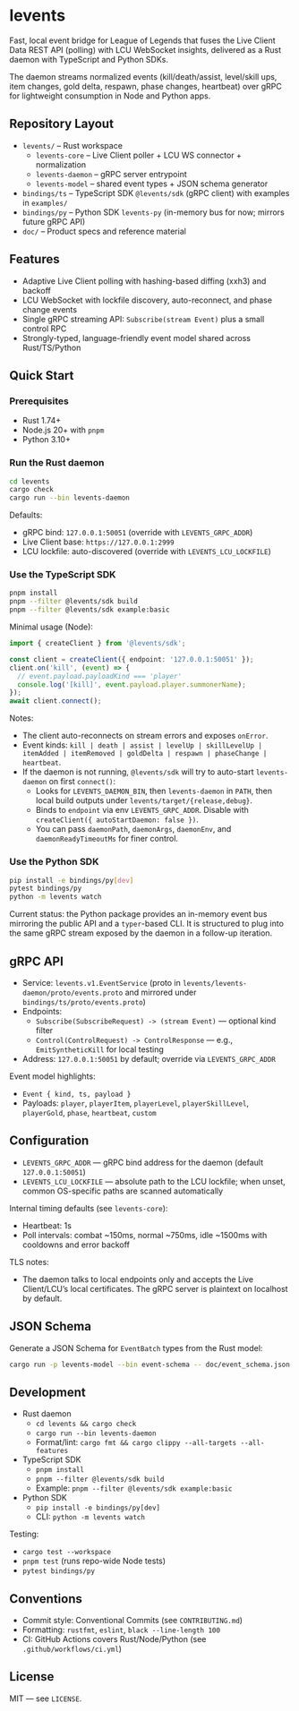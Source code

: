 # levents

Fast, local event bridge for League of Legends that fuses the Live Client Data REST API (polling) with LCU WebSocket insights, delivered as a Rust daemon with TypeScript and Python SDKs.

The daemon streams normalized events (kill/death/assist, level/skill ups, item changes, gold delta, respawn, phase changes, heartbeat) over gRPC for lightweight consumption in Node and Python apps.

## Repository Layout

- `levents/` – Rust workspace
  - `levents-core` – Live Client poller + LCU WS connector + normalization
  - `levents-daemon` – gRPC server entrypoint
  - `levents-model` – shared event types + JSON schema generator
- `bindings/ts` – TypeScript SDK `@levents/sdk` (gRPC client) with examples in `examples/`
- `bindings/py` – Python SDK `levents-py` (in-memory bus for now; mirrors future gRPC API)
- `doc/` – Product specs and reference material

## Features

- Adaptive Live Client polling with hashing-based diffing (xxh3) and backoff
- LCU WebSocket with lockfile discovery, auto-reconnect, and phase change events
- Single gRPC streaming API: `Subscribe(stream Event)` plus a small control RPC
- Strongly-typed, language-friendly event model shared across Rust/TS/Python

## Quick Start

### Prerequisites

- Rust 1.74+
- Node.js 20+ with `pnpm`
- Python 3.10+

### Run the Rust daemon

```bash
cd levents
cargo check
cargo run --bin levents-daemon
```

Defaults:
- gRPC bind: `127.0.0.1:50051` (override with `LEVENTS_GRPC_ADDR`)
- Live Client base: `https://127.0.0.1:2999`
- LCU lockfile: auto-discovered (override with `LEVENTS_LCU_LOCKFILE`)

### Use the TypeScript SDK

```bash
pnpm install
pnpm --filter @levents/sdk build
pnpm --filter @levents/sdk example:basic
```

Minimal usage (Node):

```ts
import { createClient } from '@levents/sdk';

const client = createClient({ endpoint: '127.0.0.1:50051' });
client.on('kill', (event) => {
  // event.payload.payloadKind === 'player'
  console.log('[kill]', event.payload.player.summonerName);
});
await client.connect();
```

Notes:
- The client auto-reconnects on stream errors and exposes `onError`.
- Event kinds: `kill | death | assist | levelUp | skillLevelUp | itemAdded | itemRemoved | goldDelta | respawn | phaseChange | heartbeat`.
- If the daemon is not running, `@levents/sdk` will try to auto-start `levents-daemon` on first `connect()`:
  - Looks for `LEVENTS_DAEMON_BIN`, then `levents-daemon` in `PATH`, then local build outputs under `levents/target/{release,debug}`.
  - Binds to `endpoint` via env `LEVENTS_GRPC_ADDR`. Disable with `createClient({ autoStartDaemon: false })`.
  - You can pass `daemonPath`, `daemonArgs`, `daemonEnv`, and `daemonReadyTimeoutMs` for finer control.

### Use the Python SDK

```bash
pip install -e bindings/py[dev]
pytest bindings/py
python -m levents watch
```

Current status: the Python package provides an in-memory event bus mirroring the public API and a `typer`-based CLI. It is structured to plug into the same gRPC stream exposed by the daemon in a follow-up iteration.

## gRPC API

- Service: `levents.v1.EventService` (proto in `levents/levents-daemon/proto/events.proto` and mirrored under `bindings/ts/proto/events.proto`)
- Endpoints:
  - `Subscribe(SubscribeRequest) -> (stream Event)` — optional kind filter
  - `Control(ControlRequest) -> ControlResponse` — e.g., `EmitSyntheticKill` for local testing
- Address: `127.0.0.1:50051` by default; override via `LEVENTS_GRPC_ADDR`

Event model highlights:
- `Event { kind, ts, payload }`
- Payloads: `player`, `playerItem`, `playerLevel`, `playerSkillLevel`, `playerGold`, `phase`, `heartbeat`, `custom`

## Configuration

- `LEVENTS_GRPC_ADDR` — gRPC bind address for the daemon (default `127.0.0.1:50051`)
- `LEVENTS_LCU_LOCKFILE` — absolute path to the LCU lockfile; when unset, common OS-specific paths are scanned automatically

Internal timing defaults (see `levents-core`):
- Heartbeat: 1s
- Poll intervals: combat ~150ms, normal ~750ms, idle ~1500ms with cooldowns and error backoff

TLS notes:
- The daemon talks to local endpoints only and accepts the Live Client/LCU’s local certificates. The gRPC server is plaintext on localhost by default.

## JSON Schema

Generate a JSON Schema for `EventBatch` types from the Rust model:

```bash
cargo run -p levents-model --bin event-schema -- doc/event_schema.json
```

## Development

- Rust daemon
  - `cd levents && cargo check`
  - `cargo run --bin levents-daemon`
  - Format/lint: `cargo fmt && cargo clippy --all-targets --all-features`
- TypeScript SDK
  - `pnpm install`
  - `pnpm --filter @levents/sdk build`
  - Example: `pnpm --filter @levents/sdk example:basic`
- Python SDK
  - `pip install -e bindings/py[dev]`
  - CLI: `python -m levents watch`

Testing:
- `cargo test --workspace`
- `pnpm test` (runs repo-wide Node tests)
- `pytest bindings/py`

## Conventions

- Commit style: Conventional Commits (see `CONTRIBUTING.md`)
- Formatting: `rustfmt`, `eslint`, `black --line-length 100`
- CI: GitHub Actions covers Rust/Node/Python (see `.github/workflows/ci.yml`)

## License

MIT — see `LICENSE`.
